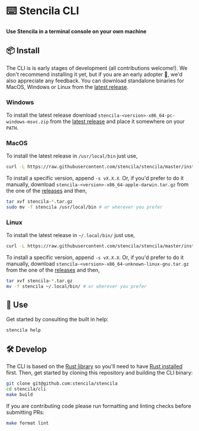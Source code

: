 # ⌨️ Stencila CLI

**Use Stencila in a terminal console on your own machine**

## 📦 Install

The CLI is is early stages of development (all contributions welcome!). We don't recommend installing it yet, but if you are an early adopter 💖, we'd also appreciate any feedback. You can download standalone binaries for MacOS, Windows or Linux from the [latest release](https://github.com/stencila/stencila/releases/latest).

### Windows

To install the latest release download `stencila-<version>-x86_64-pc-windows-msvc.zip` from the [latest release](https://github.com/stencila/stencila/releases/latest) and place it somewhere on your `PATH`.

### MacOS

To install the latest release in `/usr/local/bin` just use,

```bash
curl -L https://raw.githubusercontent.com/stencila/stencila/master/install.sh | bash
```

To install a specific version, append `-s vX.X.X`. Or, if you'd prefer to do it manually, download `stencila-<version>-x86_64-apple-darwin.tar.gz` from the one of the [releases](https://github.com/stencila/stencila/releases) and then,

```bash
tar xvf stencila-*.tar.gz
sudo mv -f stencila /usr/local/bin # or wherever you prefer
```

### Linux

To install the latest release in `~/.local/bin/` just use,

```bash
curl -L https://raw.githubusercontent.com/stencila/stencila/master/install.sh | bash
```

To install a specific version, append `-s vX.X.X`. Or, if you'd prefer to do it manually, download `stencila-<version>-x86_64-unknown-linux-gnu.tar.gz` from the one of the [releases](https://github.com/stencila/stencila/releases) and then,

```bash
tar xvf stencila-*.tar.gz
mv -f stencila ~/.local/bin/ # or wherever you prefer
```

## 🚀 Use

Get started by consulting the built in help:

```sh
stencila help
```

## 🛠️ Develop

The CLI is based on the [Rust library](../rust) so you'll need to have [Rust installed](https://rustup.rs) first. Then, get started by cloning this repository and building the CLI binary:

```sh
git clone git@github.com:stencila/stencila
cd stencila/cli
make build
```

If you are contributing code please run formatting and linting checks before submitting PRs:

```sh
make format lint
```
